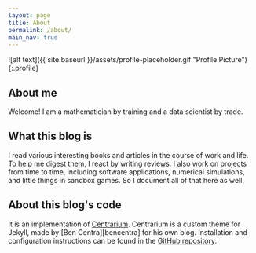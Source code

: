 ```yaml
---
layout: page
title: About
permalink: /about/
main_nav: true
---
```


![alt text]({{ site.baseurl }}/assets/profile-placeholder.gif "Profile Picture"){:.profile}

## About me

Welcome! I am a mathematician by training and a data scientist by trade.

## What this blog is

I read various interesting books and articles in the course of work and life. To help me digest them, I react by writing reviews. I also work on projects from time to time, including software applications, numerical simulations, and little things in sandbox games. So I document all of that here as well.

## About this blog's code

It is an implementation of [Centrarium](https://jekyllthemes.io/theme/centrarium). Centrarium is a custom theme for Jekyll, made by [Ben Centra][bencentra] for his own blog. Installation and configuration instructions can be found in the [GitHub repository](https://github.com/bencentra/centrarium).

